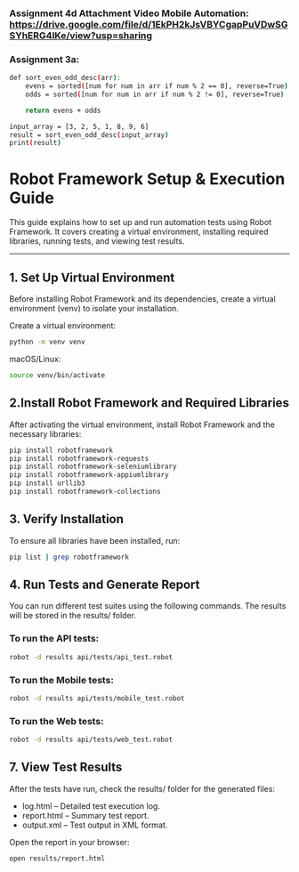 ### Assignment 4d Attachment Video Mobile Automation: https://drive.google.com/file/d/1EkPH2kJsVBYCgapPuVDwSGSYhERG4lKe/view?usp=sharing

### Assignment 3a:

```bash
def sort_even_odd_desc(arr):
    evens = sorted([num for num in arr if num % 2 == 0], reverse=True)
    odds = sorted([num for num in arr if num % 2 != 0], reverse=True)

    return evens + odds

input_array = [3, 2, 5, 1, 8, 9, 6]
result = sort_even_odd_desc(input_array)
print(result)
```

# Robot Framework Setup & Execution Guide

This guide explains how to set up and run automation tests using Robot Framework. It covers creating a virtual environment, installing required libraries, running tests, and viewing test results.

---

## 1. Set Up Virtual Environment

Before installing Robot Framework and its dependencies, create a virtual environment (venv) to isolate your installation.

Create a virtual environment:

```bash
python -m venv venv
```

macOS/Linux:

```bash
source venv/bin/activate
```

## 2.Install Robot Framework and Required Libraries

After activating the virtual environment, install Robot Framework and the necessary libraries:

```bash
pip install robotframework
pip install robotframework-requests
pip install robotframework-seleniumlibrary
pip install robotframework-appiumlibrary
pip install urllib3
pip install robotframework-collections
```

## 3. Verify Installation

To ensure all libraries have been installed, run:

```bash
pip list | grep robotframework
```

## 4. Run Tests and Generate Report

You can run different test suites using the following commands. The results will be stored in the results/ folder.

### To run the API tests:

```bash
robot -d results api/tests/api_test.robot
```

### To run the Mobile tests:

```bash
robot -d results api/tests/mobile_test.robot
```

### To run the Web tests:

```bash
robot -d results api/tests/web_test.robot
```

## 7. View Test Results

After the tests have run, check the results/ folder for the generated files:

- log.html – Detailed test execution log.
- report.html – Summary test report.
- output.xml – Test output in XML format.

Open the report in your browser:

```bash
open results/report.html
```
